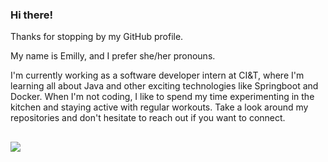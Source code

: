 ### Hi there!

Thanks for stopping by my GitHub profile. 

My name is Emilly, and I prefer she/her pronouns. 

I'm currently working as a software developer intern at CI&T, where I'm learning all about Java and other exciting technologies like Springboot and Docker. 
When I'm not coding, I like to spend my time experimenting in the kitchen and staying active with regular workouts. 
Take a look around my repositories and don't hesitate to reach out if you want to connect.

<div align="center">
  <a href="https://github.com/emsnascimento">
  
  ##
  
</div> 
  
  <a href = "mailto:emilly.vcnascimento@gmail.com"><img src="https://img.shields.io/badge/-Gmail-%23333?style=for-the-badge&logo=gmail&logoColor=white" target="_blank"></a>

</div>
